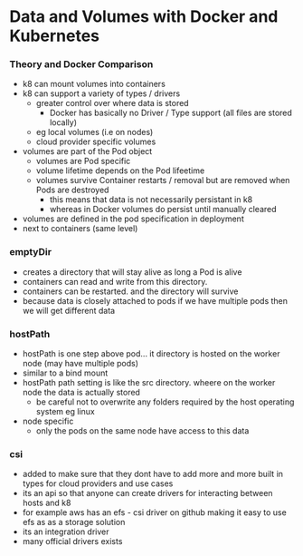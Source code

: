 # Data and Volumes with Docker and Kubernetes

### Theory and Docker Comparison

- k8 can mount volumes into containers
- k8 can support a variety of types / drivers
  - greater control over where data is stored
    - Docker has basically no Driver / Type support (all files are stored locally) 
  - eg local volumes (i.e on nodes)
  - cloud provider specific volumes
- volumes are part of the Pod object
  - volumes are Pod specific
  - volume lifetime depends on the Pod lifeetime
  - volumes survive Container restarts / removal but are removed when Pods are destroyed
    - this means that data is not necessarily persistant in k8
    - whereas in Docker volumes do persist until manually cleared
- volumes are defined in the pod specification in deployment
- next to containers (same level)

### emptyDir

- creates a directory that will stay alive as long a Pod is alive
- containers can read and write from this directory.
- containers can be restarted. and the directory will survive
- because data is closely attached to pods if we have multiple pods then we will get different data

### hostPath

- hostPath is one step above pod... it directory is hosted on the worker node (may have multiple pods)
- similar to a bind mount
- hostPath path setting is like the src directory. wheere on the worker node the data is actually stored
  - be careful not to overwrite any folders required by the host operating system eg linux
- node specific
  - only the pods on the same node have access to this data

### csi

- added to make sure that they dont have to add more and more built in types for cloud providers and use cases
- its an api so that anyone can create drivers for interacting between hosts and k8
- for example aws has an efs - csi driver on github making it easy to use efs as as a storage solution
- its an integration driver
- many official drivers exists




